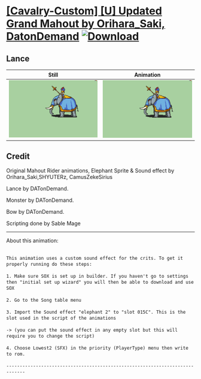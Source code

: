 # [\[Cavalry-Custom\] \[U\] Updated Grand Mahout by Orihara_Saki, DatonDemand](./) [![Download](https://img.shields.io/badge/Download--red?style=social&logo=github)](https://minhaskamal.github.io/DownGit/#/home?url=https://github.com/Klokinator/FE-Repo/tree/main/Battle%20Animations%2FMounted%20-%20Dismounted%2C%20Monsters%2C%20Misc%2F%5BCavalry-Custom%5D%20%5BU%5D%20Updated%20Grand%20Mahout%20by%20Orihara_Saki%2C%20DatonDemand%2F2.%20Lance)

## Lance

| Still | Animation |
| :---: | :-------: |
| ![Lance still](./Lance_000.png) | ![Lance](./Lance.gif) |

## Credit

Original Mahout Rider animations, Elephant Sprite & Sound effect by Orihara_Saki,SHYUTERz, CamusZekeSirius

Lance by DATonDemand.

Monster by DATonDemand.

Bow by DATonDemand.

Scripting done by Sable Mage

-----------------------------------------------------------------------------

About this animation:

~~~~~~~~~~~~~~~~~~~~~~~

This animation uses a custom sound effect for the crits. To get it properly running do these steps:

1. Make sure SOX is set up in builder. If you haven't go to settings then "initial set up wizard" you will then be able to download and use SOX

2. Go to the Song table menu

3. Import the Sound effect "elephant 2" to "slot 015C". This is the slot used in the script of the animations 

-> (you can put the sound effect in any empty slot but this will require you to change the script)

4. Choose Lowest2 (SFX) in the priority (PlayerType) menu then write to rom.

-----------------------------------------------------------------------------



